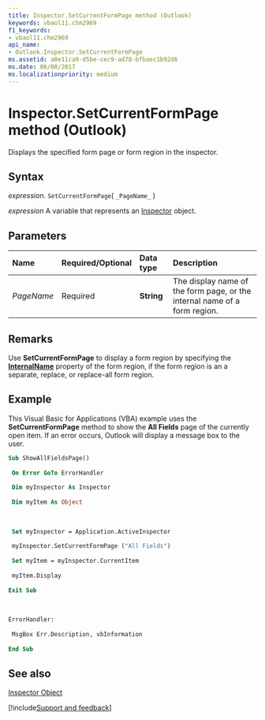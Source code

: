 ```yaml
---
title: Inspector.SetCurrentFormPage method (Outlook)
keywords: vbaol11.chm2969
f1_keywords:
- vbaol11.chm2969
api_name:
- Outlook.Inspector.SetCurrentFormPage
ms.assetid: a0e11ca9-d5be-cec9-ad78-bfbaec1b92d6
ms.date: 06/08/2017
ms.localizationpriority: medium
---
```



# Inspector.SetCurrentFormPage method (Outlook)

Displays the specified form page or form region in the inspector.


## Syntax

_expression_. `SetCurrentFormPage`( `_PageName_` )

_expression_ A variable that represents an [Inspector](Outlook.Inspector.md) object.


## Parameters



|Name|Required/Optional|Data type|Description|
|:-----|:-----|:-----|:-----|
| _PageName_|Required| **String**|The display name of the form page, or the internal name of a form region.|

## Remarks

Use **SetCurrentFormPage** to display a form region by specifying the **[InternalName](Outlook.FormRegion.InternalName.md)** property of the form region, if the form region is an a separate, replace, or replace-all form region.


## Example

This Visual Basic for Applications (VBA) example uses the **SetCurrentFormPage** method to show the **All Fields** page of the currently open item. If an error occurs, Outlook will display a message box to the user.


```vb
Sub ShowAllFieldsPage() 
 
 On Error GoTo ErrorHandler 
 
 Dim myInspector As Inspector 
 
 Dim myItem As Object 
 
 
 
 Set myInspector = Application.ActiveInspector 
 
 myInspector.SetCurrentFormPage ("All Fields") 
 
 Set myItem = myInspector.CurrentItem 
 
 myItem.Display 
 
Exit Sub 
 
 
 
ErrorHandler: 
 
 MsgBox Err.Description, vbInformation 
 
End Sub
```


## See also


[Inspector Object](Outlook.Inspector.md)

[!include[Support and feedback](~/includes/feedback-boilerplate.md)]